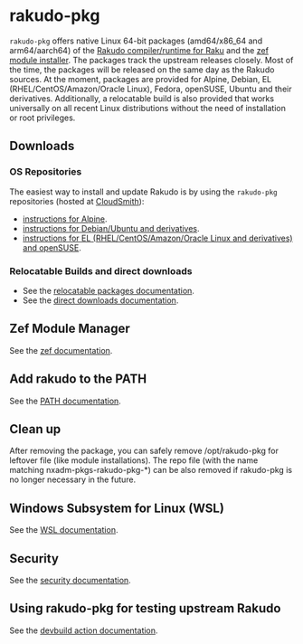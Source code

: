 # rakudo-pkg

`rakudo-pkg` offers native Linux 64-bit packages (amd64/x86\_64 and
arm64/aarch64) of the [Rakudo compiler/runtime for Raku](https://raku.org/)
and the [zef module installer](https://github.com/ugexe/zef). The packages
track the upstream releases closely. Most of the time, the packages will be
released on the same day as the Rakudo sources. At the moment, packages are
provided for Alpine, Debian, EL (RHEL/CentOS/Amazon/Oracle Linux), Fedora,
openSUSE, Ubuntu and their derivatives. Additionally, a relocatable build is
also provided that works universally on all recent Linux distributions without
the need of installation or root privileges.

## Downloads
### OS Repositories
The easiest way to install and update Rakudo is by using the `rakudo-pkg`
repositories (hosted at [CloudSmith](https://cloudsmith.io/)):
- [instructions for Alpine](https://cloudsmith.io/~nxadm-pkgs/repos/rakudo-pkg/setup/#formats-alpine).
- [instructions for Debian/Ubuntu and derivatives](https://cloudsmith.io/~nxadm-pkgs/repos/rakudo-pkg/setup/#formats-deb).
- [instructions for EL (RHEL/CentOS/Amazon/Oracle Linux and derivatives) and openSUSE](https://cloudsmith.io/~nxadm-pkgs/repos/rakudo-pkg/setup/#formats-rpm).

### Relocatable Builds and direct downloads
- See the [relocatable packages documentation](docs/relocatable.md).
- See the [direct downloads documentation](docs/direct-downloads.md).

## Zef Module Manager
See the [zef documentation](docs/zef.md).

## Add rakudo to the PATH
See the [PATH documentation](docs/path.md).

## Clean up ###
After removing the package, you can safely remove /opt/rakudo-pkg for leftover file (like module installations).
The repo file (with the name matching nxadm-pkgs-rakudo-pkg-\*) can be also removed if rakudo-pkg is no longer
necessary in the future.

## Windows Subsystem for Linux (WSL)
See the [WSL documentation](docs/wsl.md).

## Security
See the [security documentation](docs/security.md).

## Using rakudo-pkg for testing upstream Rakudo
See the [devbuild action documentation](docs/devbuild.md).

